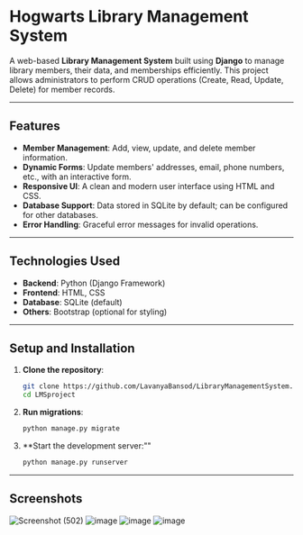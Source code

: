 # Hogwarts Library Management System

A web-based **Library Management System** built using **Django** to manage library members, their data, and memberships efficiently. This project allows administrators to perform CRUD operations (Create, Read, Update, Delete) for member records.

---

## Features

- **Member Management**: Add, view, update, and delete member information.
- **Dynamic Forms**: Update members' addresses, email, phone numbers, etc., with an interactive form.
- **Responsive UI**: A clean and modern user interface using HTML and CSS.
- **Database Support**: Data stored in SQLite by default; can be configured for other databases.
- **Error Handling**: Graceful error messages for invalid operations.

---

## Technologies Used

- **Backend**: Python (Django Framework)
- **Frontend**: HTML, CSS
- **Database**: SQLite (default)
- **Others**: Bootstrap (optional for styling)

---

## Setup and Installation

1. **Clone the repository**:
   ```bash
   git clone https://github.com/LavanyaBansod/LibraryManagementSystem.git
   cd LMSproject

2. **Run migrations**:
   ```bash
   python manage.py migrate

3. **Start the development server:""
   ```bash
   python manage.py runserver

---

## Screenshots

![Screenshot (502)](https://github.com/user-attachments/assets/c7aaeebc-6c88-4669-89db-1a2600fe5eed)
![image](https://github.com/user-attachments/assets/8a865ce1-2979-4601-a730-40f3b34f5d52)
![image](https://github.com/user-attachments/assets/c637402e-c399-4439-a2c7-7c272ff67bea)
![image](https://github.com/user-attachments/assets/63d7a463-9ed9-42e9-ac4e-ecf2e349facd)
